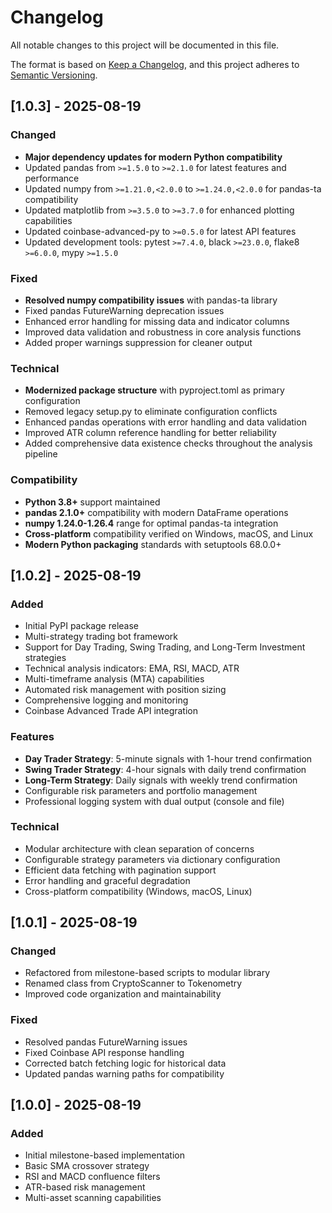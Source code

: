 # Changelog

All notable changes to this project will be documented in this file.

The format is based on [Keep a Changelog](https://keepachangelog.com/en/1.0.0/),
and this project adheres to [Semantic Versioning](https://semver.org/spec/v2.0.0.html).

## [1.0.3] - 2025-08-19

### Changed
- **Major dependency updates for modern Python compatibility**
- Updated pandas from `>=1.5.0` to `>=2.1.0` for latest features and performance
- Updated numpy from `>=1.21.0,<2.0.0` to `>=1.24.0,<2.0.0` for pandas-ta compatibility
- Updated matplotlib from `>=3.5.0` to `>=3.7.0` for enhanced plotting capabilities
- Updated coinbase-advanced-py to `>=0.5.0` for latest API features
- Updated development tools: pytest `>=7.4.0`, black `>=23.0.0`, flake8 `>=6.0.0`, mypy `>=1.5.0`

### Fixed
- **Resolved numpy compatibility issues** with pandas-ta library
- Fixed pandas FutureWarning deprecation issues
- Enhanced error handling for missing data and indicator columns
- Improved data validation and robustness in core analysis functions
- Added proper warnings suppression for cleaner output

### Technical
- **Modernized package structure** with pyproject.toml as primary configuration
- Removed legacy setup.py to eliminate configuration conflicts
- Enhanced pandas operations with error handling and data validation
- Improved ATR column reference handling for better reliability
- Added comprehensive data existence checks throughout the analysis pipeline

### Compatibility
- **Python 3.8+** support maintained
- **pandas 2.1.0+** compatibility with modern DataFrame operations
- **numpy 1.24.0-1.26.4** range for optimal pandas-ta integration
- **Cross-platform** compatibility verified on Windows, macOS, and Linux
- **Modern Python packaging** standards with setuptools 68.0.0+

## [1.0.2] - 2025-08-19

### Added
- Initial PyPI package release
- Multi-strategy trading bot framework
- Support for Day Trading, Swing Trading, and Long-Term Investment strategies
- Technical analysis indicators: EMA, RSI, MACD, ATR
- Multi-timeframe analysis (MTA) capabilities
- Automated risk management with position sizing
- Comprehensive logging and monitoring
- Coinbase Advanced Trade API integration

### Features
- **Day Trader Strategy**: 5-minute signals with 1-hour trend confirmation
- **Swing Trader Strategy**: 4-hour signals with daily trend confirmation  
- **Long-Term Strategy**: Daily signals with weekly trend confirmation
- Configurable risk parameters and portfolio management
- Professional logging system with dual output (console and file)

### Technical
- Modular architecture with clean separation of concerns
- Configurable strategy parameters via dictionary configuration
- Efficient data fetching with pagination support
- Error handling and graceful degradation
- Cross-platform compatibility (Windows, macOS, Linux)

## [1.0.1] - 2025-08-19

### Changed
- Refactored from milestone-based scripts to modular library
- Renamed class from CryptoScanner to Tokenometry
- Improved code organization and maintainability

### Fixed
- Resolved pandas FutureWarning issues
- Fixed Coinbase API response handling
- Corrected batch fetching logic for historical data
- Updated pandas warning paths for compatibility

## [1.0.0] - 2025-08-19

### Added
- Initial milestone-based implementation
- Basic SMA crossover strategy
- RSI and MACD confluence filters
- ATR-based risk management
- Multi-asset scanning capabilities
